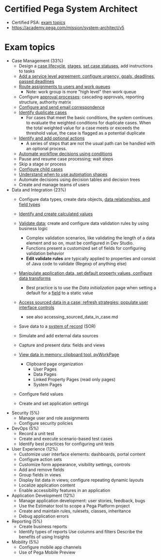 # Certified Pega System Architect
* Certified PSA: [exam topics](https://academy.pega.com/exam/certified-pega-system-architect-4)
* https://academy.pega.com/mission/system-architect/v5

# Exam topics

* Case Management (33%)
  * Design a [case lifecycle](https://academy.pega.com/module/defining-customer-microjourney/v5/in/36626/37366), [stages](https://academy.pega.com/topic/case-life-cycle/v4/in/36626/37366/37466), [set case statuses](https://academy.pega.com/topic/case-status/v3/in/36626/37366/37501), add instructions to tasks
  * [Add a service level agreement; configure urgency, goals, deadlines, passed deadlines](https://academy.pega.com/module/completing-work-time/v5/in/36626/37366)
  * [Route assignments to users and work queues](https://academy.pega.com/module/routing-assignments-users/v5/in/36626/37366)
    * Note: work group is more "high level" then work queue
  * Configure [approval processes](https://academy.pega.com/module/designing-approval-process/v5/in/36626/37366): cascading approvals, reporting structure, authority matrix
  * [Configure and send email correspondence](https://academy.pega.com/module/sending-emails-during-case-processing/v5/in/36626)
  * [Identify duplicate cases](https://academy.pega.com/module/identifying-duplicate-cases/v4/in/36626/36956)
    * For cases that meet the basic conditions, the system continues to evaluate the weighted conditions for duplicate cases. When the total weighted value for a case meets or exceeds the threshold value, the case is flagged as a potential duplicate
  * [Identify and add optional actions](https://academy.pega.com/module/adding-optional-actions-workflow/v6/in/36626/36956)
    *  A series of steps that are not the usual path can be handled with an optional process.
  * [Automate workflow decisions using conditions](https://academy.pega.com/module/automating-workflow-decisions/v4/in/36626/36956)
  * Pause and resume case processing; wait steps
  * Skip a stage or process
  * [Configure child cases](https://academy.pega.com/module/creating-child-case/v5/in/36626/36956)
  * [Understand when to use automation shapes](https://academy.pega.com/module/automation-shapes-case-life-cycle/v3/in/36626/36956)
  * Automate decisions using decision tables and decision trees
  * Create and manage teams of users
* Data and Integration (23%)
  * Configure data types, create data objects, [data relationships, and field types](https://academy.pega.com/topic/data-relationships/v3/in/36626/37366/37596)
  * [Identify and create calculated values](https://academy.pega.com/topic/calculated-values/v4/in/36626/37366/37571)
  * [Validate data](https://academy.pega.com/module/validating-data-dev-studio/v5/in/36626/44381); create and configure data validation rules by using business logic
    * Complex validation scenarios, like validating the length of a data element and so on, must be configured in Dev Studio.
    * Functions present a customized set of fields for configuring validation behavior
    * **Edit validate rules** are typically applied to properties and consist of Java code to validate (Regexp of anything else)
 
  * [Manipulate application data, set default property values, configure data transforms](https://academy.pega.com/module/application-data-manipulation/v5/in/36626/44381)
    * Best practice is to use the *Data initialization* page when setting a default for a [field](https://academy.pega.com/module/field-values/v6/in/36626/44381) to a static value
  * [Access sourced data in a case; refresh strategies; populate user interface controls](https://academy.pega.com/module/accessing-sourced-data-case/v5/in/36626/44381)
    * see also accessing_sourced_data_in_case.md
  * Save data to a [system of record](https://academy.pega.com/topic/data-objects/v2/in/36626/37366/37596) (SOR)
  * Simulate and add external data sources
  * Capture and present data: fields and views
  * [View data in memory: clipboard tool, pyWorkPage](https://academy.pega.com/module/viewing-data-memory/v5/in/36626/44381)
    * Clipboard page organization
      * User Pages
      * Data Pages
      * Linked Property Pages (read only pages)
      * System Pages
  * Configure field values
  * Create and set application settings
* Security (5%)
  * Manage user and role assignments
  * Configure security policies
* DevOps (5%)
  * Record a unit test
  * Create and execute scenario-based test cases
  * Identify best practices for configuring unit tests
* User Experience (12%)
  * Customize user interface elements: dashboards, portal content
  * Configure action sets
  * Customize form appearance, visibility settings, controls
  * Add and remove fields
  * Group fields in views
  * Display list data in views; configure repeating dynamic layouts
  * Localize application content
  * Enable accessibility features in an application
* Application Development (12%)
  * Manage application development: user stories, feedback, bugs
  * Use the Estimator tool to scope a Pega Platform project
  * Create and maintain rules, rulesets, classes, inheritance
  * Debug application errors
* Reporting (5%)
  * Create business reports
  * Identify types of reports
Use columns and filters
Describe the benefits of using Insights
* Mobility (5%)
  * Configure mobile app channels
  * Use of Pega Mobile Preview
